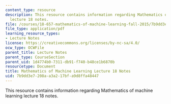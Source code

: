 ```yaml
---
content_type: resource
description: This resource contains information regarding Mathematics of machine learning
  lecture 18 notes.
file: /courses/18-657-mathematics-of-machine-learning-fall-2015/7b9dd3e7208aa3a217bfa9d8ffa48447_MIT18_657F15_L18.pdf
file_type: application/pdf
learning_resource_types:
- Lecture Notes
license: https://creativecommons.org/licenses/by-nc-sa/4.0/
ocw_type: OCWFile
parent_title: Lecture Notes
parent_type: CourseSection
parent_uid: 1d4774b0-7311-db91-f740-b48ce1b6870b
resourcetype: Document
title: Mathematics of Machine Learning Lecture 18 Notes
uid: 7b9dd3e7-208a-a3a2-17bf-a9d8ffa48447
---
```

This resource contains information regarding Mathematics of machine learning lecture 18 notes.